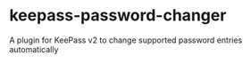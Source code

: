 # keepass-password-changer
A plugin for KeePass v2 to change supported password entries automatically
